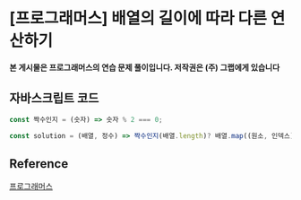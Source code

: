 

# [프로그래머스] 배열의 길이에 따라 다른 연산하기

**본 게시물은 프로그래머스의 연습 문제 풀이입니다. 저작권은 (주) 그랩에게 있습니다**

## 자바스크립트 코드



```JavaScript
const 짝수인지 = (숫자) => 숫자 % 2 === 0;

const solution = (배열, 정수) => 짝수인지(배열.length)? 배열.map((원소, 인덱스) => 짝수인지(인덱스)? 원소 : 원소 + 정수) : 배열.map((원소, 인덱스) => 짝수인지(인덱스)? 원소 + 정수 : 원소); 
```



## Reference

[프로그래머스](https://programmers.co.kr)

